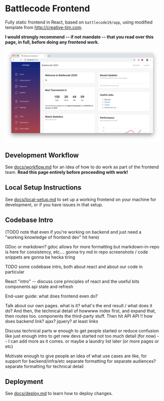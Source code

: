 # Battlecode Frontend

Fully static frontend in React, based on `battlecode19/app`, using modified template from http://creative-tim.com.

**I would strongly recommend -- if not mandate -- that you read over this page, in full, before doing any frontend work.**

![](screenshot.png)

## Development Workflow

See [docs/workflow.md](docs/workflow.md) for an idea of how to do work as part of the frontend team. **Read this page entirely before proceeding with work!**

## Local Setup Instructions

See [docs/local-setup.md](docs/local-setup.md) to set up a working frontend on your machine for development, or if you have issues in that setup.

## Codebase Intro

(TODO note that even if you're working on backend and just need a "working knowledge of frontend dev" hit here)

GDoc or markdown? gdoc allows for more formatting but markdown-in-repo is here for consistency, etc....
gonna try md in repo
screenshots / code snippets are gonna be hecka tiring

TODO some codebase intro, both about react and about our code in particular

React "intro" -- discuss core principles of react and the useful bits
components
api
state and refresh

End-user guide: what does frontend even do?

Talk about our own pages. what is it? what's the end result / what does it do? And then, the technical detail of howwww
index first, and expand that,
then routes too.
components
the third-party stuff.
Then hit API
API !!
how does backend link?
ajax? jquery? at least links

Discuss technical parts w enough to get people started or reduce confusion
like just enough intro to get new devs started
not too much detail (for now) -- I can add more as it comes. or maybe a laundry list later (or more pages or etc)

Motivate enough to give people an idea of what use cases are like, for support for backend/infra/etc
separate formatting for separate audiences? separate formatting for technical detail

## Deployment

See [docs/deploy.md](docs/deploy.md) to learn how to deploy changes.
